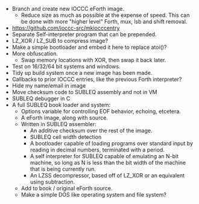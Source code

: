 - Branch and create new IOCCC eForth image.
  - Reduce size as much as possible at the expense of speed.
  This can be done with more "higher level" Forth, mux, lsb
  and shift removal.
- <https://github.com/ioccc-src/mkiocccentry>
- Separate Self-interpreter program that can be prepended.
- LZ\_XOR / LZ\_SUB to compress image?
- Make a simple bootloader and embed it here to replace atoi()?
- More obfuscation.
  - Swap memory locations with XOR, then swap it back later.
- Test on 16/32/64 bit systems and windows.
- Tidy up build system once a new image has been made.
- Callbacks to prior IOCCC entries, like the previous
  Forth interpreter?
- Hide my name/email in image
- Move checksum code to SUBLEQ assembly and not in VM
- SUBLEQ debugger in C
- A full SUBLEQ book loader and system:
  - Options variable for controlling EOF behavior, echoing, etcetera.
  - A eForth image, along with source.
  - Written in SUBLEQ assembler:
    - An additive checksum over the rest of the image.
    - SUBLEQ cell width detection
    - A bootloader capable of loading programs over standard input
    by reading in decimal numbers, terminated with a period.
    - A self interpreter for SUBLEQ capable of emulating an N-bit
    machine, so long as N is less than the bit width of the machine
    that is being currently run.
    - An LZSS decompressor, based off of LZ\_XOR or an equivalent
    using subtraction.
  - Add to book / original eForth source.
  - Make a simple DOS like operating system and file system?
